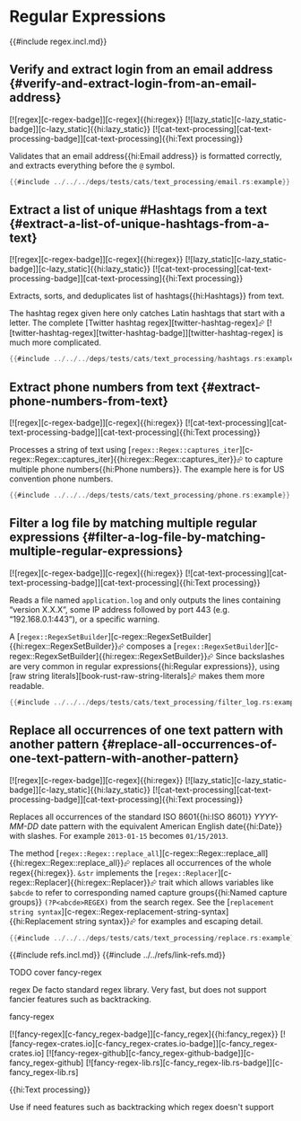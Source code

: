 # Regular Expressions

{{#include regex.incl.md}}

## Verify and extract login from an email address {#verify-and-extract-login-from-an-email-address}

[![regex][c-regex-badge]][c-regex]{{hi:regex}}  [![lazy_static][c-lazy_static-badge]][c-lazy_static]{{hi:lazy_static}}  [![cat-text-processing][cat-text-processing-badge]][cat-text-processing]{{hi:Text processing}}

Validates that an email address{{hi:Email address}} is formatted correctly, and extracts everything before the `@` symbol.

```rust
{{#include ../../../deps/tests/cats/text_processing/email.rs:example}}
```

## Extract a list of unique #Hashtags from a text {#extract-a-list-of-unique-hashtags-from-a-text}

[![regex][c-regex-badge]][c-regex]{{hi:regex}}  [![lazy_static][c-lazy_static-badge]][c-lazy_static]{{hi:lazy_static}}  [![cat-text-processing][cat-text-processing-badge]][cat-text-processing]{{hi:Text processing}}

Extracts, sorts, and deduplicates list of hashtags{{hi:Hashtags}} from text.

The hashtag regex given here only catches Latin hashtags that start with a letter. The complete [Twitter hashtag regex][twitter-hashtag-regex]⮳  [![twitter-hashtag-regex][twitter-hashtag-badge]][twitter-hashtag-regex] is much more complicated.

```rust
{{#include ../../../deps/tests/cats/text_processing/hashtags.rs:example}}
```

## Extract phone numbers from text {#extract-phone-numbers-from-text}

[![regex][c-regex-badge]][c-regex]{{hi:regex}}  [![cat-text-processing][cat-text-processing-badge]][cat-text-processing]{{hi:Text processing}}

Processes a string of text using [`regex::Regex::captures_iter`][c-regex::Regex::captures_iter]{{hi:regex::Regex::captures_iter}}⮳ to capture multiple phone numbers{{hi:Phone numbers}}. The example here is for US convention phone numbers.

```rust
{{#include ../../../deps/tests/cats/text_processing/phone.rs:example}}
```

## Filter a log file by matching multiple regular expressions {#filter-a-log-file-by-matching-multiple-regular-expressions}

[![regex][c-regex-badge]][c-regex]{{hi:regex}}  [![cat-text-processing][cat-text-processing-badge]][cat-text-processing]{{hi:Text processing}}

Reads a file named `application.log` and only outputs the lines containing “version X.X.X”, some IP address followed by port 443 (e.g. “192.168.0.1:443”), or a specific warning.

A [`regex::RegexSetBuilder`][c-regex::RegexSetBuilder]{{hi:regex::RegexSetBuilder}}⮳ composes a [`regex::RegexSetBuilder`][c-regex::RegexSetBuilder]{{hi:regex::RegexSetBuilder}}⮳ Since backslashes are very common in regular expressions{{hi:Regular expressions}}, using [raw string literals][book-rust-raw-string-literals]⮳ makes them more readable.

```rust
{{#include ../../../deps/tests/cats/text_processing/filter_log.rs:example}}
```

## Replace all occurrences of one text pattern with another pattern {#replace-all-occurrences-of-one-text-pattern-with-another-pattern}

[![regex][c-regex-badge]][c-regex]{{hi:regex}}  [![lazy_static][c-lazy_static-badge]][c-lazy_static]{{hi:lazy_static}}  [![cat-text-processing][cat-text-processing-badge]][cat-text-processing]{{hi:Text processing}}

Replaces all occurrences of the standard ISO 8601{{hi:ISO 8601}} *YYYY-MM-DD* date pattern with the equivalent American English date{{hi:Date}} with slashes. For example `2013-01-15` becomes `01/15/2013`.

The method [`regex::Regex::replace_all`][c-regex::Regex::replace_all]{{hi:regex::Regex::replace_all}}⮳ replaces all occurrences of the whole regex{{hi:regex}}.
`&str` implements the [`regex::Replacer`][c-regex::Replacer]{{hi:regex::Replacer}}⮳ trait which allows variables like `$abcde` to refer to corresponding named capture groups{{hi:Named capture groups}} `(?P<abcde>REGEX)` from the search regex. See the [`replacement string syntax`][c-regex::Regex-replacement-string-syntax]{{hi:Replacement string syntax}}⮳ for examples and escaping detail.

```rust
{{#include ../../../deps/tests/cats/text_processing/replace.rs:example}}
```

{{#include refs.incl.md}}
{{#include ../../refs/link-refs.md}}

<div class="hidden">
TODO cover fancy-regex

regex
De facto standard regex library. Very fast, but does not support fancier features such as backtracking.

fancy-regex

[![fancy-regex][c-fancy_regex-badge]][c-fancy_regex]{{hi:fancy_regex}}
[![fancy-regex-crates.io][c-fancy_regex-crates.io-badge]][c-fancy_regex-crates.io]
[![fancy-regex-github][c-fancy_regex-github-badge]][c-fancy_regex-github]
[![fancy-regex-lib.rs][c-fancy_regex-lib.rs-badge]][c-fancy_regex-lib.rs]

{{hi:Text processing}}

Use if need features such as backtracking which regex doesn't support
</div>
